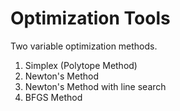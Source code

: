 # Optimization Tools
Two variable optimization methods.
1. Simplex (Polytope Method)
2. Newton's Method
3. Newton's Method with line search
4. BFGS Method

